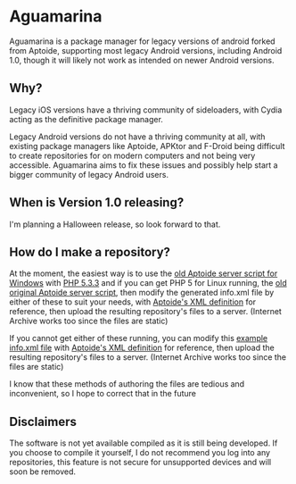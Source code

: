 # Aguamarina
Aguamarina is a package manager for legacy versions of android forked from Aptoide, supporting most legacy Android versions, including Android 1.0, though it will likely not work as intended on newer Android versions.
## Why?
Legacy iOS versions have a thriving community of sideloaders, with Cydia acting as the definitive package manager.

Legacy Android versions do not have a thriving community at all, with existing package managers like Aptoide, APKtor and F-Droid being difficult to create repositories for on modern computers and not being very accessible. Aguamarina aims to fix these issues and possibly help start a bigger community of legacy Android users.
## When is Version 1.0 releasing?
I'm planning a Halloween release, so look forward to that.
## How do I make a repository?
At the moment, the easiest way is to use the [old Aptoide server script for Windows](https://web.archive.org/web/20101122200037/http://androidworld.codinghut.com/2010/08/host-an-aptoide-repository-under-windows/) with [PHP 5.3.3](https://windows.php.net/downloads/releases/archives/php-5.3.3-Win32-VC6-x86.msi) and if you can get PHP 5 for Linux running, the [old original Aptoide server script](https://web.archive.org/web/20120513212136/http://aptoide.com/srv_install.html), then modify the generated info.xml file by either of these  to suit your needs, with [Aptoide's XML definition](/docs/XML_File_definition.pdf) for reference, then upload the resulting repository's files to a server. (Internet Archive works too since the files are static)

If you cannot get either of these running, you can modify this [example info.xml file](/docs/info.xml) with [Aptoide's XML definition](/docs/XML_File_definition.pdf) for reference, then upload the resulting repository's files to a server. (Internet Archive works too since the files are static)

I know that these methods of authoring the files are tedious and inconvenient, so I hope to correct that in the future
## Disclaimers
The software is not yet available compiled as it is still being developed. If you choose to compile it yourself, I do not recommend you log into any repositories, this feature is not secure for unsupported devices and will soon be removed.